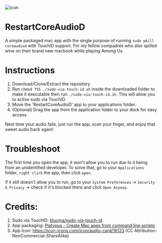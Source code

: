 ![icon](https://cdn.icon-icons.com/icons2/96/PNG/128/audio_card_16853.png)

# RestartCoreAudioD
A simple packaged mac app with the single purpose of running `sudo pkill coreaudiod` with TouchID support. For my fellow compadres who also spilled wine on their brand new macbook while playing Among Us. 

# Instructions

1. Download/Clone/Extract the repository
2. Run `chmod 755 ./sudo-via-touch-id.sh` inside the downloaded folder to make it executable then run `./sudo-via-touch-id.sh`. This will allow you to active sudo via TouchID.
3. Move the 'RestartCoreAudioD' app to your applications folder.
4. (Optional) Drag the app from the application folder to your dock for easy access.



Next time your audio fails, just run the app, scan your finger, and enjoy that sweet audio back again!

# Troubleshoot

The first time you open the app, it won't allow you to run due to it being from an unidentified developer. To solve that, go to your `Applications` folder, `right click` the app, then click `open`.

If it still doesn't allow you to run, go to your `System Preferences` -> `Security & Privacy` -> check if it's blocked there and click `Open Anyway`.


# Credits:

1. Sudo via TouchID: [tjluoma/sudo-via-touch-id](https://github.com/tjluoma/sudo-via-touch-id)
2. App packaging: [Platypus - Create Mac apps from command line scripts](https://sveinbjorn.org/platypus)
3. App Icon: https://icon-icons.com/icon/audio-card/16123 (CC Attribution-NonCommercial-ShareAlike)
